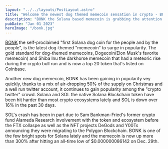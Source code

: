 ```yaml
---
layout: "../../layouts/PostLayout.astro"
title: "Welcome the newest dog themed memecoin sensation in crypto - BONK"
description: "BONK the Solana based memecoin is grabbing the attention of crypto twitter degens and it's popularity has surged"
pubDate: "Jan 01 2023"
heroImage: "/bonk.jpg"
---
```


[BONK](https://www.coingecko.com/en/coins/bonk) the self-proclaimed "first Solana dog coin for the people and by the people", is the latest dog-themed "memecoin" to surge in popularity. 
The gold standard for dog-themed memecoins, Dogecoin(Elon Musk's favorite memecoin) and Shiba Inu the darkhorse memecoin that had a meteoric rise during the crypto bull run and is now a top 20 token that's listed on Coinbase.

Another new dog memecoin, BONK has been gaining in popularity vey quickly, thanks to a mix of air-dropping 50% of the supply on Christmas and a well run twitter account, it continues to gain popularity among the "crypto twitter" crowd.
Solana and SOL the native Solana Blockchain token have been hit harder than most crypto ecosystems lately and SOL is down over 16% in the past 30 days. 

SOL's crash has been in part due to Sam Bankman-Fried's former crypto fund Alameda Research involvement with the token and ecosystem before the FTX collaspe as well as the NFT projects DeGods and Y00Ts announcing they were migrating to the Polygon Blockchain.
BONK is one of the few bright spots for Solana lately and the memecoin is now up more than 300% after hitting an all-time low of $0.000000086142 on Dec. 29th. 
